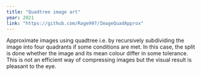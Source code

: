 ```yaml
---
title: "Quadtree image art"
year: 2021
link: "https://github.com/Rage997/ImageQuadApprox"
---
```


Approximate images using quadtree i.e. by recursively subdividing the image into four quadrants if some conditions are met. In this case, the split is done whether the image and its mean colour differ in some tolerance. This is not an efficient way of compressing images but the visual result is pleasant to the eye.